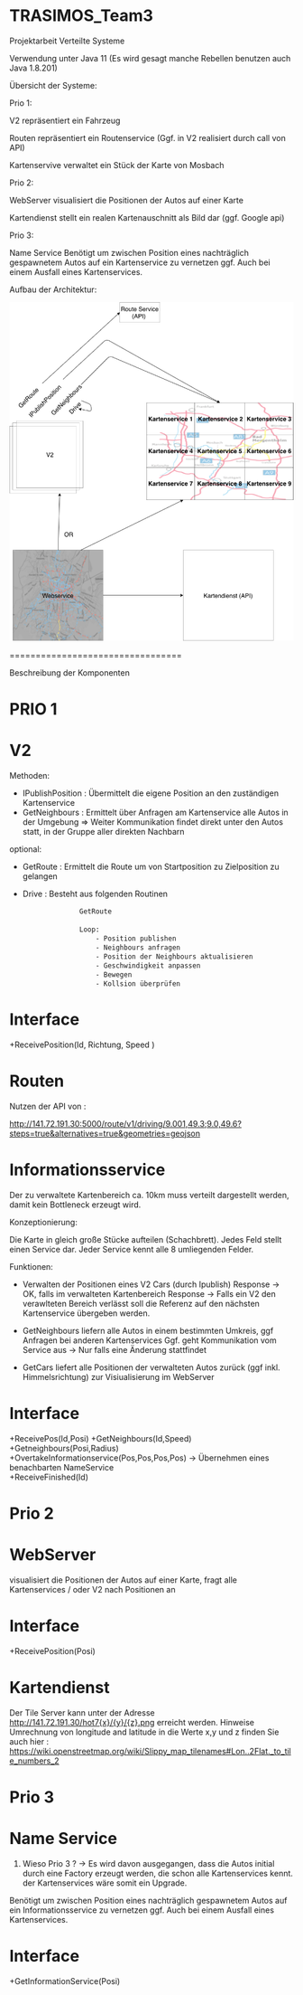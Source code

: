 # TRASIMOS_Team3
Projektarbeit Verteilte Systeme

Verwendung unter Java 11 (Es wird gesagt manche Rebellen benutzen auch Java 1.8.201)

Übersicht der Systeme:


Prio 1:

V2              repräsentiert ein Fahrzeug

Routen          repräsentiert ein Routenservice (Ggf. in V2 realisiert durch call von API)

Kartenservive   verwaltet ein Stück der Karte von Mosbach


Prio 2: 

WebServer       visualisiert die Positionen der Autos auf einer Karte 

Kartendienst    stellt ein realen Kartenauschnitt als Bild dar (ggf. Google api)


Prio 3: 

Name Service    Benötigt um zwischen Position eines nachträglich gespawnetem Autos auf ein Kartenservice
                zu vernetzen ggf. Auch bei einem Ausfall eines Kartenservices.
                

Aufbau der Architektur:


<p align="center">
  <img src="Resources/TRASIMOS.png" alt="Architektur des Systems">
</p>

=================================

Beschreibung der Komponenten

# PRIO 1

# V2 

Methoden:

- IPublishPosition  : Übermittelt die eigene Position an den zuständigen Kartenservice
- GetNeighbours     : Ermittelt über Anfragen am Kartenservice alle Autos in der Umgebung
                    => Weiter Kommunikation findet direkt unter den Autos statt, in der Gruppe aller direkten Nachbarn

optional:
- GetRoute          : Ermittelt die Route um von Startposition zu Zielposition zu gelangen

- Drive             : Besteht aus folgenden Routinen 

                    GetRoute
                    
                    Loop:
                        - Position publishen
                        - Neighbours anfragen
                        - Position der Neighbours aktualisieren
                        - Geschwindigkeit anpassen
                        - Bewegen
                        - Kollsion überprüfen 
  
# Interface 
+ReceivePosition(Id, Richtung, Speed )   
                   
                        

# Routen

Nutzen der API von :                        

http://141.72.191.30:5000/route/v1/driving/9.001,49.3;9.0,49.6?steps=true&alternatives=true&geometries=geojson


# Informationsservice

Der zu verwaltete Kartenbereich ca. 10km muss verteilt dargestellt werden, damit kein Bottleneck erzeugt wird.

Konzeptionierung:

Die Karte in gleich große Stücke aufteilen (Schachbrett). Jedes Feld stellt einen Service dar. Jeder Service kennt alle 8 umliegenden Felder.

Funktionen:

- Verwalten der Positionen eines V2 Cars (durch Ipublish)
      Response -> OK, falls im verwalteten Kartenbereich
      Response -> Falls ein V2 den verawlteten Bereich verlässt soll die Referenz auf den nächsten Kartenservice übergeben werden.
        
- GetNeighbours liefern alle Autos in einem bestimmten Umkreis, ggf Anfragen bei anderen Kartenservices
      Ggf. geht Kommunikation vom Service aus -> Nur falls eine Änderung stattfindet
            
- GetCars liefert alle Positionen der verwalteten Autos zurück (ggf inkl. Himmelsrichtung) zur Visiualisierung im WebServer

# Interface
+ReceivePos(Id,Posi)
+GetNeighbours(Id,Speed)
+Getneighbours(Posi,Radius)
+OvertakeInformationservice(Pos,Pos,Pos,Pos) -> Übernehmen eines benachbarten NameService       
+ReceiveFinished(Id)  
        
# Prio 2 
        
# WebServer       

visualisiert die Positionen der Autos auf einer Karte, fragt alle Kartenservices / oder V2 nach Positionen an         

# Interface         
+ReceivePosition(Posi)

# Kartendienst

Der Tile Server kann unter der Adresse http://141.72.191.30/hot7{x}/{y}/{z}.png erreicht werden.
Hinweise Umrechnung von longitude and latitude in die Werte x,y und z finden Sie auch hier : https://wiki.openstreetmap.org/wiki/Slippy_map_tilenames#Lon..2Flat._to_tile_numbers_2
                        
                  
# Prio 3

                        
# Name Service    

1. Wieso Prio 3 ? -> Es wird davon ausgegangen, dass die Autos initial durch eine Factory erzeugt werden, die schon alle Kartenservices kennt.
                     der Kartenservices wäre somit ein Upgrade.

Benötigt um zwischen Position eines nachträglich gespawnetem Autos auf ein Informationsservice zu vernetzen ggf. Auch bei einem Ausfall eines Kartenservices.

# Interface
+GetInformationService(Posi)